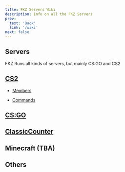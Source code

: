```yaml
---
title: FKZ Servers Wiki
description: Info on all the FKZ Servers
prev: 
  text: 'Back'
  link: '/wiki'
next: false
---
```


## Servers

FKZ Runs all kinds of servers, but mainly CS:GO and CS2

## [CS2](/wiki/servers/cs2)

- [Members](/wiki/servers/cs2#cs2-members)

- [Commands](/wiki/servers/cs2#cs2-commands)

## [CS:GO](/wiki/servers/csgo)

## [ClassicCounter](/wiki/servers/cscl)

## Minecraft (TBA)

## Others
